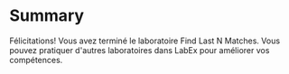 # Summary

Félicitations! Vous avez terminé le laboratoire Find Last N Matches. Vous pouvez pratiquer d'autres laboratoires dans LabEx pour améliorer vos compétences.
